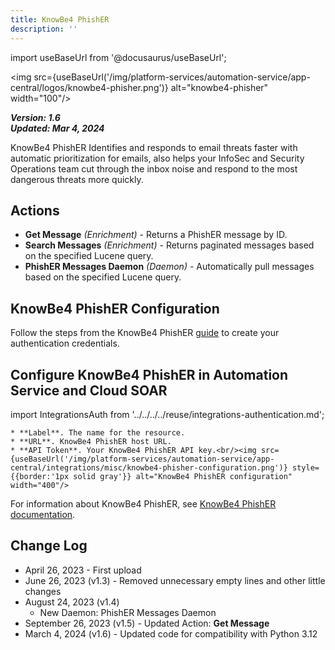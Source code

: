 ```yaml
---
title: KnowBe4 PhishER
description: ''
---
```


import useBaseUrl from '@docusaurus/useBaseUrl';

<img src={useBaseUrl('/img/platform-services/automation-service/app-central/logos/knowbe4-phisher.png')} alt="knowbe4-phisher" width="100"/>

***Version: 1.6  
Updated: Mar 4, 2024***

KnowBe4 PhishER Identifies and responds to email threats faster with automatic prioritization for emails, also helps your InfoSec and Security Operations team cut through the inbox noise and respond to the most dangerous threats more quickly.

## Actions

* **Get Message** *(Enrichment)* - Returns a PhishER message by ID.
* **Search Messages** *(Enrichment)* - Returns paginated messages based on the specified Lucene query.
* **PhishER Messages Daemon** *(Daemon) -* Automatically pull messages based on the specified Lucene query.

## KnowBe4 PhishER Configuration

Follow the steps from the KnowBe4 PhishER [guide](https://developer.knowbe4.com/graphql/phisher/page/Introduction) to create your authentication credentials.

## Configure KnowBe4 PhishER in Automation Service and Cloud SOAR

import IntegrationsAuth from '../../../../reuse/integrations-authentication.md';

<IntegrationsAuth/>

    * **Label**. The name for the resource.
    * **URL**. KnowBe4 PhishER host URL.
    * **API Token**. Your KnowBe4 PhishER API key.<br/><img src={useBaseUrl('/img/platform-services/automation-service/app-central/integrations/misc/knowbe4-phisher-configuration.png')} style={{border:'1px solid gray'}} alt="KnowBe4 PhishER configuration" width="400"/>

For information about KnowBe4 PhishER, see [KnowBe4 PhishER documentation](https://support.knowbe4.com/hc/en-us/articles/360010802673-PhishER-Product-Manual).

## Change Log

* April 26, 2023 - First upload
* June 26, 2023 (v1.3) - Removed unnecessary empty lines and other little changes
* August 24, 2023 (v1.4)
    + New Daemon: PhishER Messages Daemon
* September 26, 2023 (v1.5) - Updated Action: **Get Message**
* March 4, 2024 (v1.6) - Updated code for compatibility with Python 3.12
